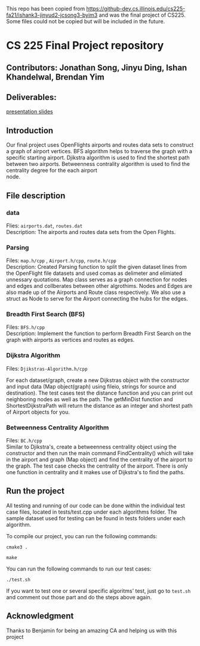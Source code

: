 
This repo has been copied from https://github-dev.cs.illinois.edu/cs225-fa21/ishank3-jinyud2-jcsong3-byim3 and was the final project of CS225. Some files could not be copied but will be included in the future.


# CS 225 Final Project repository

## Contributors: Jonathan Song, Jinyu Ding, Ishan Khandelwal, Brendan Yim  
  
## Deliverables:
[presentation slides](https://docs.google.com/presentation/d/1Unx3Jza-Wm0rz6YRHsJB6Ez24I4EbsE4anKC6dMCe3g/edit?usp=sharing)

## Introduction
Our final project uses OpenFlights airports and routes data sets to construct a graph of airport vertices. BFS algorithm helps to traverse the graph with a specific starting airport. Djikstra algorithm is used to find the shortest path between two airports. Betweenness contrality algorithm is used to find the centrality degree for the each airport  
node.

## File description 
### data
Flies: `airports.dat`, `routes.dat`<br/>
Description: The airports and routes data sets from the Open Flights.
### Parsing
Files: `map.h/cpp` , `Airport.h/cpp`, `route.h/cpp`<br/>
Description: Created Parsing function to split the given dataset lines from the OpenFlight file datasets and used comas as delimeter and elimiated unnessary quotations. Map class serves as a graph connection for nodes and edges and collberates between other algrothims. Nodes and Edges are also made up of the Airports and Route class respectively. We also use a struct as Node to serve for the Airport connecting the hubs for the edges. 


### Breadth First Search (BFS)
Files: `BFS.h/cpp` <br>
Description: Implement the function to perform Breadth First Search on the graph with airports as vertices and routes as edges.

### Dijkstra Algorithm
Files: `Djikstras-Algorithm.h/cpp`

For each dataset/graph, create a new Dijkstras object with the constructor and input data (Map object(graph) using fileio, strings for source and destination). The test cases test the distance function and you can print out neighboring nodes as well as the path. The getMinDist function and  ShortestDijkstraPath will return the distance as an integer and shortest path of Airport objects for you. 

### Betweenness Centrality Algorithm
Files: `BC.h/cpp` <br>
Similar to Djikstra's, create a betweenness centrality object using the constructor and then run the main command FindCentrality() which will take in the airport and graph (Map object) and find the centrality of the airport to the graph. The test case checks the centrality of the airport. There is only one function in centrality and it makes use of Dijkstra's to find the paths.   

## Run the project
All testing and running of our code can be done within the individual test case files, located in tests/test.cpp under each algorithms folder. The sample dataset used for testing can be found in tests folders under each algorithm. 

To compile our project, you can run the following commands: <pr>
  
  
`cmake3 .`
  
`make`
 
  
You can run the following commands to run our test cases:<pr>


`./test.sh`


If you want to test one or several specific algoritms' test, just go to `test.sh` and comment out those part and do the steps above again.

## Acknowledgment
Thanks to Benjamin for being an amazing CA and helping us with this project

